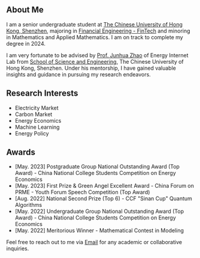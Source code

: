 ## About Me

I am a senior undergraduate student at [The Chinese University of Hong Kong, Shenzhen](https://www.cuhk.edu.cn/), majoring in [Financial Engineering - FinTech](https://sme.cuhk.edu.cn/en/page/72) and minoring in Mathematics and Applied Mathematics. I am on track to complete my degree in 2024.

I am very fortunate to be advised by [Prof. Junhua Zhao](https://scholar.google.com/citations?user=M2oDRWEAAAAJ&hl=en) of Energy Internet Lab from [School of Science and Engineering](https://sse.cuhk.edu.cn/en), The Chinese University of Hong Kong, Shenzhen. Under his mentorship, I have gained valuable insights and guidance in pursuing my research endeavors.

## Research Interests
- Electricity Market
- Carbon Market
- Energy Economics
- Machine Learning
- Energy Policy

## Awards
- [May. 2023] Postgraduate Group National Outstanding Award (Top Award) - China National College Students Competition on Energy Economics
- [May. 2023] First Prize & Green Angel Excellent Award - China Forum on PRME - Youth Forum Speech Competition (Top Award)
- [Aug. 2022] National Second Prize (Top 6) - CCF "Sinan Cup" Quantum Algorithms
- [May. 2022] Undergraduate Group National Outstanding Award (Top Award) - China National College Students Competition on Energy Economics
- [May. 2022] Meritorious Winner - Mathematical Contest in Modeling


Feel free to reach out to me via [Email](mailto:xiyuanzhou1@link.cuhk.edu.cn) for any academic or collaborative inquiries.
